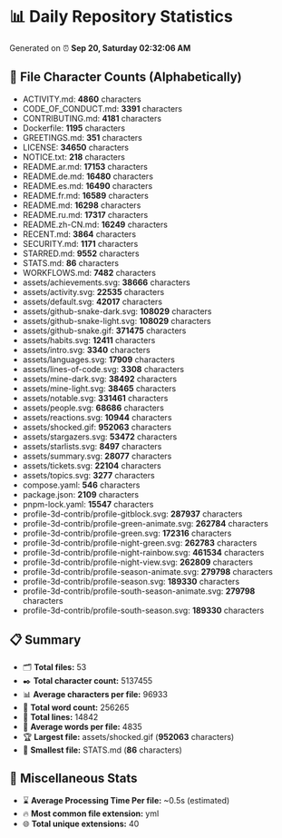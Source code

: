 # 📊 Daily Repository Statistics
Generated on ⏰ **Sep 20, Saturday 02:32:06 AM**

## 📂 File Character Counts (Alphabetically)
- ACTIVITY.md: **4860** characters
- CODE_OF_CONDUCT.md: **3391** characters
- CONTRIBUTING.md: **4181** characters
- Dockerfile: **1195** characters
- GREETINGS.md: **351** characters
- LICENSE: **34650** characters
- NOTICE.txt: **218** characters
- README.ar.md: **17153** characters
- README.de.md: **16480** characters
- README.es.md: **16490** characters
- README.fr.md: **16589** characters
- README.md: **16298** characters
- README.ru.md: **17317** characters
- README.zh-CN.md: **16249** characters
- RECENT.md: **3864** characters
- SECURITY.md: **1171** characters
- STARRED.md: **9552** characters
- STATS.md: **86** characters
- WORKFLOWS.md: **7482** characters
- assets/achievements.svg: **38666** characters
- assets/activity.svg: **22535** characters
- assets/default.svg: **42017** characters
- assets/github-snake-dark.svg: **108029** characters
- assets/github-snake-light.svg: **108029** characters
- assets/github-snake.gif: **371475** characters
- assets/habits.svg: **12411** characters
- assets/intro.svg: **3340** characters
- assets/languages.svg: **17909** characters
- assets/lines-of-code.svg: **3308** characters
- assets/mine-dark.svg: **38492** characters
- assets/mine-light.svg: **38465** characters
- assets/notable.svg: **331461** characters
- assets/people.svg: **68686** characters
- assets/reactions.svg: **10944** characters
- assets/shocked.gif: **952063** characters
- assets/stargazers.svg: **53472** characters
- assets/starlists.svg: **8497** characters
- assets/summary.svg: **28077** characters
- assets/tickets.svg: **22104** characters
- assets/topics.svg: **3277** characters
- compose.yaml: **546** characters
- package.json: **2109** characters
- pnpm-lock.yaml: **15547** characters
- profile-3d-contrib/profile-gitblock.svg: **287937** characters
- profile-3d-contrib/profile-green-animate.svg: **262784** characters
- profile-3d-contrib/profile-green.svg: **172316** characters
- profile-3d-contrib/profile-night-green.svg: **262783** characters
- profile-3d-contrib/profile-night-rainbow.svg: **461534** characters
- profile-3d-contrib/profile-night-view.svg: **262809** characters
- profile-3d-contrib/profile-season-animate.svg: **279798** characters
- profile-3d-contrib/profile-season.svg: **189330** characters
- profile-3d-contrib/profile-south-season-animate.svg: **279798** characters
- profile-3d-contrib/profile-south-season.svg: **189330** characters

## 📋 Summary
- 🗂️ **Total files:** 53
- ✒️ **Total character count:** 5137455
- 📊 **Average characters per file:** 96933
- 📝 **Total word count:** 256265
- 🧾 **Total lines:** 14842
- 📐 **Average words per file:** 4835
- 🏆 **Largest file:** assets/shocked.gif (**952063** characters)
- 🥉 **Smallest file:** STATS.md (**86** characters)

## 🌟 Miscellaneous Stats
- ⌛ **Average Processing Time Per file:** ~0.5s (estimated)
- 🔥 **Most common file extension:** yml
- 🌐 **Total unique extensions:** 40
